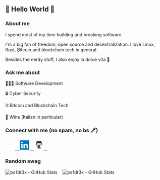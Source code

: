 ## 👾 Hello World 👾

### About me

I spend most of my time building and breaking software.

I'm a big fan of freedom, open source and decentralization. I love Linux, Rust, ₿itcoin and blockchain tech in general. 

Besides the nerdy stuff, I also enjoy la dolce vita 🍷

### Ask me about

👨🏼‍💻  Software Development

🔒  Cyber Security

⛓  Bitcoin and Blockchain Tech

🍷  Wine (Italian in particular)

### Connect with me (no spam, no bs 🗡️)

<a href="https://michelefederici.com" target="_blank">
    <img alt="Michele Federici - Website" width="30px" src="https://raw.githubusercontent.com/ps1dr3x/ps1dr3x/master/resources/website.png" />&nbsp; &nbsp;
</a>
<a href="https://www.linkedin.com/in/michelefederici/" target="_blank">
    <img alt="Michele Federici - LinkedIn" width="30px" src="https://raw.githubusercontent.com/ps1dr3x/ps1dr3x/master/resources/linkedin.svg" />&nbsp; &nbsp;
</a>
<a href="https://github.com/ps1dr3x" target="_blank">
    <img alt="Michele Federici - GitHub" width="30px" src="https://raw.githubusercontent.com/ps1dr3x/ps1dr3x/master/resources/github.svg" />&nbsp; &nbsp;
</a>

### Random swag

<img src="https://github-readme-stats.vercel.app/api?username=ps1dr3x&show_icons=true&count_private=true&theme=radical" alt="ps1dr3x - GitHub Stats">&nbsp; &nbsp;
<img src="https://github-readme-stats.vercel.app/api/top-langs/?username=ps1dr3x&layout=compact&show_icons=true&count_private=true&theme=radical" alt="ps1dr3x - GitHub Stats">
